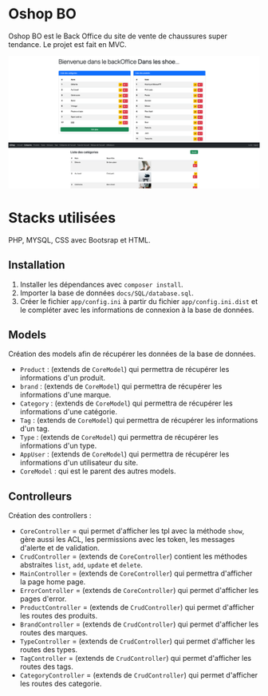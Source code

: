 
# Oshop BO

Oshop BO est le Back Office du site de vente de chaussures super tendance.
Le projet est fait en MVC.

![alt text](./docs/image.png)
![alt text](./docs/images.png)

# Stacks utilisées  

PHP, MYSQL, CSS avec Bootsrap et HTML.

## Installation

1. Installer les dépendances avec `composer install`.
2. Importer la base de données `docs/SQL/database.sql`.
3. Créer le fichier `app/config.ini` à partir du fichier `app/config.ini.dist` et le compléter avec les informations de connexion à la base de données.

## Models

Création des models afin de récupérer les données de la base de données.

- `Product` : (extends de `CoreModel`) qui permettra de récupérer les informations d'un produit.
- `brand` : (extends de `CoreModel`) qui permettra de récupérer les informations d'une marque.
- `Category` : (extends de `CoreModel`) qui permettra de récupérer les informations d'une catégorie.
- `Tag` : (extends de `CoreModel`) qui permettra de récupérer les informations d'un tag.
- `Type` : (extends de `CoreModel`) qui permettra de récupérer les informations d'un type.
- `AppUser` : (extends de `CoreModel`) qui permettra de récupérer les informations d'un utilisateur du site.
- `CoreModel` : qui est le parent des autres models.

## Controlleurs

Création des controllers : 

- `CoreController` = qui permet d'afficher les tpl avec la méthode `show`, gère aussi les ACL, les permissions avec les token, les messages d'alerte et de validation.
- `CrudController` = (extends de `CoreController`) contient les méthodes abstraites `list`, `add`, `update` et `delete`.
- `MainController` = (extends de `CoreController`) qui permettra d'afficher la page home page.
- `ErrorController` = (extends de `CoreController`) qui permet d'afficher les pages d'error.
- `ProductController` = (extends de `CrudController`) qui permet d'afficher les routes des produits.
- `BrandController` = (extends de `CrudController`) qui permet d'afficher les routes des marques.
- `TypeController` = (extends de `CrudController`) qui permet d'afficher les routes des types.
- `TagController` = (extends de `CrudController`) qui permet d'afficher les routes des tags.
- `CategoryController` = (extends de `CrudController`) qui permet d'afficher les routes des categorie.
